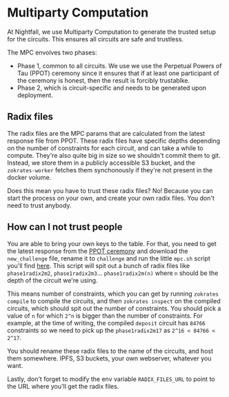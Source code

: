 # Multiparty Computation

At Nightfall, we use Multiparty Computation to generate the trusted setup for the circuits. This
ensures all circuits are safe and trustless.

The MPC envolves two phases:

- Phase 1, common to all circuits. We use we use the Perpetual Powers of Tau (PPOT) ceremony since
  it ensures that if at least one participant of the ceremony is honest, then the result is forcibly
  trustablke.
- Phase 2, which is circuit-specific and needs to be generated upon deployment.

## Radix files

The radix files are the MPC params that are calculated from the latest response file from PPOT.
These radix files have specific depths depending on the number of constraints for each circuit, and
can take a while to compute. They're also quite big in size so we shouldn't commit them to git.
Instead, we store them in a publicly accessible S3 bucket, and the `zokrates-worker` fetches them
synchonously if they're not present in the docker volume.

Does this mean you have to trust these radix files? No! Because you can start the process on your
own, and create your own radix files. You don't need to trust anybody.

## How can I not trust people

You are able to bring your own keys to the table. For that, you need to get the latest response from
the [PPOT ceremony](https://github.com/weijiekoh/perpetualpowersoftau) and download the
`new_challenge` file, rename it to `challenge` and run the little `mpc.sh` script you'll find
[here](https://github.com/EYBlockchain/nightfall_3/blob/master/zokrates-worker/src/mpc.sh). This
script will spit out a bunch of radix files like `phase1radix2m2`, `phase1radix2m3`...
`phase1radix2m(n)` where `n` should be the depth of the circuit we're using.

This means number of constraints, which you can get by running `zokrates compile` to compile the
circuits, and then `zokrates inspect` on the compiled circuits, which should spit out the number of
constraints. You should pick a value of `n` for which `2^n` is bigger than the number of
constraints. For example, at the time of writing, the compiled `deposit` circuit has `84766`
constraints so we need to pick up the `phase1radix2m17` as `2^16 < 84766 < 2^17`.

You should rename these radix files to the name of the circuits, and host them somewhere. IPFS, S3
buckets, your own webserver, whatever you want.

Lastly, don't forget to modify the env variable `RADIX_FILES_URL` to point to the URL where you'll
get the radix files.
